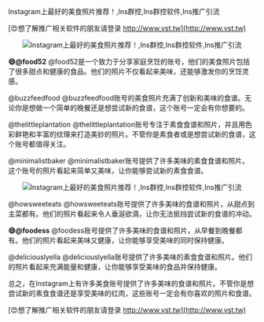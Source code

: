 Instagram上最好的美食照片推荐！,Ins群控,Ins群控软件,Ins推广引流

[😍想了解推广相关软件的朋友请登录 http://www.vst.tw](http://www.vst.tw)

 <center><img src="https://vst.tw/MP4/tuiguang/png/5.png" alt="Instagram上最好的美食照片推荐！,Ins群控,Ins群控软件,Ins推广引流"></center>

**😄@food52**
@food52是一个致力于分享家庭烹饪的账号，他们的美食照片包括了很多甜点和健康的食品。他们的照片不仅看起来美味，还能够激发你的烹饪灵感。

@buzzfeedfood
@buzzfeedfood账号的美食照片充满了创新和美味的食谱。无论你是想做一个简单的晚餐还是想尝试新的食谱，这个账号一定会有你想要的。

@thelittleplantation
@thelittleplantation账号专注于素食食谱和照片，并且用色彩鲜艳和丰富的纹理来打造美妙的照片。不管你是素食者或是想尝试新的食谱，这个账号都值得关注。

@minimalistbaker
@minimalistbaker账号提供了许多美味的素食食谱和照片。这个账号的照片看起来简单又美味，让你能够尝试新的素食食谱。

 <center><img src="https://vst.tw/MP4/tuiguang/png/6.png" alt="Instagram上最好的美食照片推荐！,Ins群控,Ins群控软件,Ins推广引流"></center>

@howsweeteats
@howsweeteats账号提供了许多美味的食谱和照片，从甜点到主菜都有。他们的照片看起来令人垂涎欲滴，让你无法抵挡尝试新的食谱的冲动。

**😄@foodess**
@foodess账号提供了许多美味的食谱和照片，从早餐到晚餐都有。他们的照片看起来美味又健康，让你能够享受美味的同时保持健康。

@deliciouslyella
@deliciouslyella账号提供了许多美味的素食食谱和照片。他们的照片看起来充满能量和健康，让你能够享受美味的食品并保持健康。

总之，在Instagram上有许多美食账号提供了许多美味的食谱和照片。不管你是想尝试新的素食食谱还是享受美味的红肉，这些账号一定会有你喜欢的照片和食谱。

[😍想了解推广相关软件的朋友请登录 http://www.vst.tw](http://www.vst.tw)



